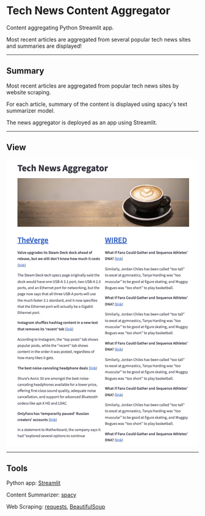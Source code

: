 # Tech News Content Aggregator

Content aggregating Python Streamlit app.

Most recent articles are aggregated from several popular tech news sites and summaries are displayed!

---

## Summary

Most recent articles are aggregated from popular tech news sites by website scraping.

For each article, summary of the content is displayed using spacy's text summarizer model.

The news aggregator is deployed as an app using Streamlit.

---

## View

![alt text](content_aggregator/images/view.png?raw=true)

---

## Tools

Python app: [Streamlit](https://streamlit.io/)

Content Summarizer: [spacy](https://scapy.net/)

Web Scraping: [requests](https://docs.python-requests.org/en/latest/), [BeautifulSoup](https://www.crummy.com/software/BeautifulSoup/bs4/doc/)